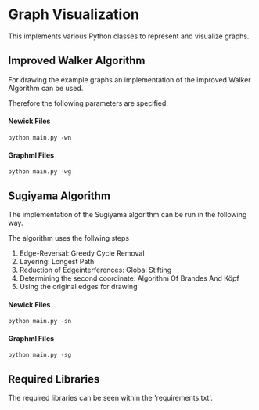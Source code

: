# Graph Visualization

This implements various Python classes to represent and visualize graphs.

## Improved Walker Algorithm

For drawing the example graphs an implementation of the improved Walker Algorithm can be used.

Therefore the following parameters are specified.

#### Newick Files

```shell
python main.py -wn
```

#### Graphml Files

```shell
python main.py -wg
```

## Sugiyama Algorithm

The implementation of the Sugiyama algorithm can be run in the following way.

The algorithm uses the follwing steps

1. Edge-Reversal: Greedy Cycle Removal
2. Layering: Longest Path
3. Reduction of Edgeinterferences: Global Stifting
4. Determining the second coordinate: Algorithm Of Brandes And Köpf
5. Using the original edges for drawing

#### Newick Files

```shell
python main.py -sn
```

#### Graphml Files

```shell
python main.py -sg
```

## Required Libraries

The required libraries can be seen within the 'requirements.txt'.